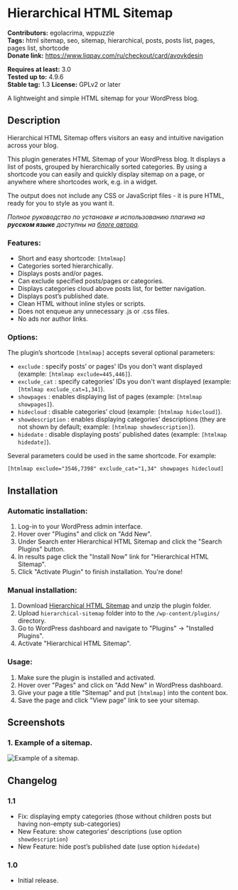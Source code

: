 # Hierarchical HTML Sitemap 
**Contributors:** egolacrima, wppuzzle  
**Tags:** html sitemap, seo, sitemap, hierarchical, posts, posts list, pages, pages list, shortcode   
**Donate link:** https://www.liqpay.com/ru/checkout/card/avovkdesin  

**Requires at least:** 3.0  
**Tested up to:** 4.9.6  
**Stable tag:** 1.3 
**License:** GPLv2 or later   

A lightweight and simple HTML sitemap for your WordPress blog.


## Description 

Hierarchical HTML Sitemap offers visitors an easy and intuitive navigation across your blog.

This plugin generates HTML Sitemap of your WordPress blog. It displays a list of posts, grouped by hierarchically sorted categories. By using a shortcode you can easily and quickly display sitemap on a page, or anywhere where shortcodes work, e.g. in a widget.

The output does not include any CSS or JavaScript files - it is pure HTML, ready for you to style as you want it.

*Полное руководство по установке и использованию плагина на **русском языке** доступны на [блоге автора](http://avovkdesign.com/plugin-hierarchical-html-sitemap.html "Руководство по установке и настройке плагина Hierarchical HTML Sitemap").*



### Features: 

*   Short and easy shortcode: `[htmlmap]`
*   Categories sorted hierarchically.
*   Displays posts and/or pages.
*   Can exclude specified posts/pages or categories.
*   Displays categories cloud above posts list, for better navigation.
*   Displays post’s published date.
*   Clean HTML without inline styles or scripts.
*   Does not enqueue any unnecessary .js or .css files.
*   No ads nor author links.



### Options: 

The plugin’s shortcode `[htmlmap]` accepts several optional parameters:

*   `exclude` : specify posts’ or pages’ IDs you don't want displayed (example: `[htmlmap exclude=445,446]`).
*   `exclude_cat` : specify categories’ IDs you don't want displayed (example: `[htmlmap exclude_cat=1,34]`).
*   `showpages` : enables displaying list of pages (example: `[htmlmap showpages]`).
*   `hidecloud` : disable categories’ cloud (example: `[htmlmap hidecloud]`).
*   `showdescription` : enables displaying categories’ descriptions (they are not shown by default; example: `[htmlmap showdescription]`).
*   `hidedate` : disable displaying posts’ published dates (example: `[htmlmap hidedate]`).

Several parameters could be used in the same shortcode. For example:

`[htmlmap exclude="3546,7398" exclude_cat="1,34" showpages hidecloud]`



## Installation 


### Automatic installation: 

1. Log-in to your WordPress admin interface.
1. Hover over "Plugins" and click on "Add New".
1. Under Search enter Hierarchical HTML Sitemap and click the "Search Plugins" button.
1. In results page click the "Install Now" link for "Hierarchical HTML Sitemap".
1. Click "Activate Plugin" to finish installation. You're done!


### Manual installation: 

1. Download [Hierarchical HTML Sitemap](http://avovkdesign.com/plugin-hierarchical-html-sitemap.html "Hierarchical HTML Sitemap") and unzip the plugin folder.
1. Upload `hierarchical-sitemap` folder into to the `/wp-content/plugins/` directory.
1. Go to WordPress dashboard and navigate to "Plugins" -> "Installed Plugins".
1. Activate "Hierarchical HTML Sitemap".


### Usage: 

1. Make sure the plugin is installed and activated.
1. Hover over "Pages" and click on "Add New" in WordPress dashboard.
1. Give your page a title "Sitemap" and put `[htmlmap]` into the content box.
1. Save the page and click "View page" link to see your sitemap.




## Screenshots 

### 1. Example of a sitemap.
![Example of a sitemap.](https://ps.w.org/hierarchical-html-sitemap/assets/screenshot-1.png)





## Changelog 


### 1.1 
*	Fix: displaying empty categories (those without children posts but having non-empty sub-categories)
*	New Feature: show categories’ descriptions (use option `showdescription`)
*	New Feature: hide post’s published date (use option `hidedate`)



### 1.0 
*   Initial release.
